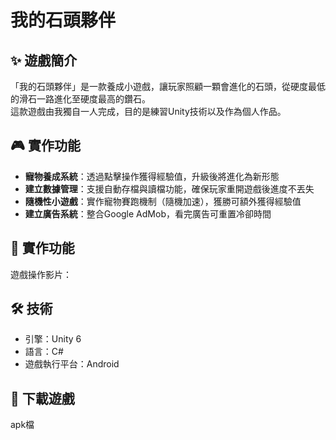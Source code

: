 # 我的石頭夥伴


## ✨ 遊戲簡介
「我的石頭夥伴」是一款養成小遊戲，讓玩家照顧一顆會進化的石頭，從硬度最低的滑石一路進化至硬度最高的鑽石。<br>
這款遊戲由我獨自一人完成，目的是練習Unity技術以及作為個人作品。

## 🎮 實作功能
- **寵物養成系統**：透過點擊操作獲得經驗值，升級後將進化為新形態
- **建立數據管理**：支援自動存檔與讀檔功能，確保玩家重開遊戲後進度不丟失
- **隨機性小遊戲**：實作寵物賽跑機制（隨機加速），獲勝可額外獲得經驗值
- **建立廣告系統**：整合Google AdMob，看完廣告可重置冷卻時間

## 📸 實作功能
遊戲操作影片：

## 🛠️ 技術
- 引擎：Unity 6
- 語言：C#
- 遊戲執行平台：Android

## 📂 下載遊戲
apk檔
